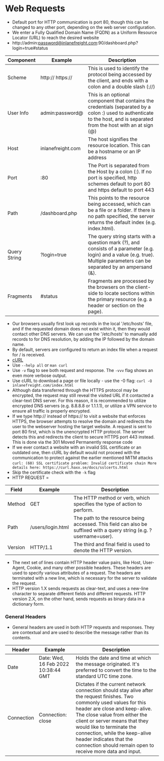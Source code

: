 # Web Requests
- Default port for HTTP communication is port 80, though this can be changed to any other port, depending on the web server configuration.
- We enter a Fully Qualified Domain Name (FQDN) as a Uniform Resource Locator (URL) to reach the desired website
- http://admin:password@inlanefreight.com:90/dashboard.php?login=true#status

| Component  | Example  | Description   |
|---|---|---|
| Scheme   | http:// https://   | This is used to identify the protocol being accessed by the client, and ends with a colon and a double slash (://)   |
| User Info   | admin:password@   | This is an optional component that contains the credentials (separated by a colon :) used to authenticate to the host, and is separated from the host with an at sign (@)   |
| Host   | inlanefreight.com   | The host signifies the resource location. This can be a hostname or an IP address   |
| Port   | :80   | The Port is separated from the Host by a colon (:). If no port is specified, http schemes default to port 80 and https default to port 443   |
| Path   | /dashboard.php   | This points to the resource being accessed, which can be a file or a folder. If there is no path specified, the server returns the default index (e.g. index.html).   |
| Query String   | ?login=true  |  	The query string starts with a question mark (?), and consists of a parameter (e.g. login) and a value (e.g. true). Multiple parameters can be separated by an ampersand (&).   |
| Fragments   | #status   | Fragments are processed by the browsers on the client-side to locate sections within the primary resource (e.g. a header or section on the page).  |
- Our browsers usually first look up records in the local '/etc/hosts' file, and if the requested domain does not exist within it, then they would contact other DNS servers. We can use the '/etc/hosts' to manually add records to for DNS resolution, by adding the IP followed by the domain name.
- By default, servers are configured to return an index file when a request for / is received.
- [cURL](https://curl.haxx.se)
- Use `--help all` or `man curl`
- Use `-v` flag to see both request and response. The `-vvv` flag shows an even more verbose output.
- Use cURL to download a page or file locally - use the -0 flag: `curl -O inlanefreight.com/index.html`
- Although data transferred through the HTTPS protocol may be encrypted, the request may still reveal the visited URL if it contacted a clear-text DNS server. For this reason, it is recommended to utilize encrypted DNS servers (e.g. 8.8.8.8 or 1.1.1.1), or utilize a VPN service to ensure all traffic is properly encrypted.
- If we type http:// instead of https:// to visit a website that enforces HTTPS, the browser attempts to resolve the domain and redirects the user to the webserver hosting the target website. A request is sent to port 80 first, which is the unencrypted HTTP protocol. The server detects this and redirects the client to secure HTTPS port 443 instead. This is done via the 301 Moved Permanently response code
- If we ever contact a website with an invalid SSL certificate or an outdated one, then cURL by default would not proceed with the communication to protect against the earlier mentioned MITM attacks `curl: (60) SSL certificate problem: Invalid certificate chain
More details here: https://curl.haxx.se/docs/sslcerts.html`
- Skip the certificate check with the `-k` flag
- HTTP REQUEST =

| Field   | Example   | Description   |
|---|---|---|
| Method   | GET   |  	The HTTP method or verb, which specifies the type of action to perform.   |
| Path   | /users/login.html   | The path to the resource being accessed. This field can also be suffixed with a query string (e.g. ?username=user).   | 
| Version   | HTTP/1.1   | The third and final field is used to denote the HTTP version.   |

- The next set of lines contain HTTP header value pairs, like Host, User-Agent, Cookie, and many other possible headers. These headers are used to specify various attributes of a request. The headers are terminated with a new line, which is necessary for the server to validate the request.
- HTTP version 1.X sends requests as clear-text, and uses a new-line character to separate different fields and different requests. HTTP version 2.X, on the other hand, sends requests as binary data in a dictionary form.

### General Headers
- General headers are used in both HTTP requests and responses. They are contextual and are used to describe the message rather than its contents.

| Header   | Example   | Description   |
|---|---|---|
| Date   | Date: Wed, 16 Feb 2022 10:38:44 GMT   | Holds the date and time at which the message originated. It's preferred to convert the time to the standard UTC time zone.   |
| Connection   | Connection: close   | Dictates if the current network connection should stay alive after the request finishes. Two commonly used values for this header are close and keep-alive. The close value from either the client or server means that they would like to terminate the connection, while the keep-alive header indicates that the connection should remain open to receive more data and input.   |

